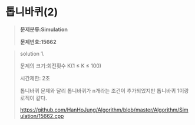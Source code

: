 # 톱니바퀴(2)

> **문제분류:Simulation**
>
> **문제번호:15662**

> solution 1.
>
> 문제의 크기:회전횟수 K(1 ≤ K ≤ 100)
>
> 시간제한: 2초
>
> 
>
> 톱니바퀴 문제와 달리 톱니바퀴가 n개라는 조건이 추가되었지만 톱니바퀴 1이랑 로직이 같다.
>
> https://github.com/HanHoJung/Algorithm/blob/master/Algorithm/Simulation/15662.cpp


















